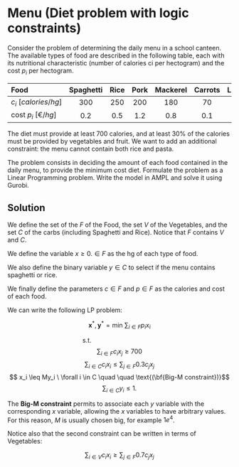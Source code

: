 # Menu (Diet problem with logic constraints)
Consider the problem of determining the daily menu in a school canteen. The available types of food are described in the following table, each with its nutritional characteristic
(number of calories ci per hectogram) and the cost $p_i$ per hectogram.

| Food   | Spaghetti | Rice | Pork | Mackerel | Carrots | Lettuce | Apples |
| :---   |    :----:   | :----:  |    :----:   | :----:  |    :----:   | :----:  |     ---: |
| $c_i \ [calories/hg]$     | 300          | 250  | 200     | 180     | 70 | 60 | 100 |
| cost $p_i \ [\text{€}/hg]$     | 0.2          | 0.5       | 1.2     | 0.8 | 0.1 | 0.1 | 0.2 |

The diet must provide at least 700 calories, and at least 30% of the calories must be provided by vegetables and fruit. 
We want to add an additional constraint: the menu cannot contain both rice and pasta.

The problem consists in deciding the amount of each food contained in the daily menu, to provide the minimum cost diet. 
Formulate the problem as a Linear Programming problem. Write the model in AMPL and solve it using Gurobi.

## Solution
We define the set of the $F$ of the Food, the set $V$ of the Vegetables, and the set $C$ of the carbs (including Spaghetti and Rice).
Notice that $F$ contains $V$ and $C$.

We define the variable $x \ge 0. \in F$ as the hg of each type of food.

We also define the binary variable $y \in C$ to select if the menu contains spaghetti or rice.

We finally define the parameters $c \in F$ and $p \in F$ as the calories and cost of each food.

We can write the following LP problem:

$$\mathbf{x}^* , \mathbf{y}^* = \text{min} \ \sum_{i \in F} p_ix_i$$

$$\text{s.t.} \hspace{4cm}$$
$$\sum_{i\in F} c_i x_j  \geq  700 $$
$$ \sum_{i \in C} c_ix_i \leq \sum_{j \in F} 0.3c_jx_j $$
$$ x_i \leq My_i \ \forall i \in C \quad \quad \text{(\bf{Big-M constraint})}$$ 
$$ \sum_{i \in C} y_i \leq 1. $$

The **Big-M constraint** permits to associate each $y$ variable with the corresponding $x$ variable, allowing the $x$ variables to have 
arbitrary values. For this reason, $M$ is usually chosen big, for example $1e^4$.

Notice also that the second constraint can be written in terms of Vegetables:

$$ \sum_{i \in V} c_ix_i \geq \sum_{j \in F} 0.7c_jx_j $$
